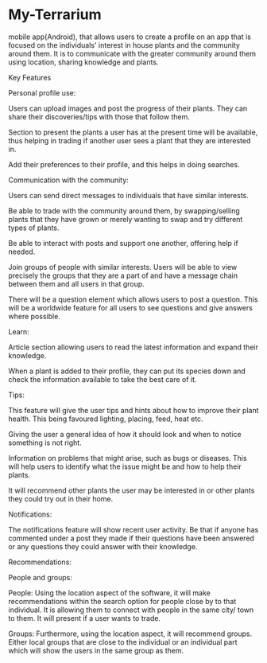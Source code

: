 # My-Terrarium
mobile app(Android), that allows users to create a profile on an app that is focused on the individuals' interest in house plants and the community around them. It is to communicate with the greater community around them using location, sharing knowledge and plants.

Key Features  

Personal profile use: 

Users can upload images and post the progress of their plants. They can share their discoveries/tips with those that follow them.  
 

Section to present the plants a user has at the present time will be available, thus helping in trading if another user sees a plant that they are interested in. 
 

Add their preferences to their profile, and this helps in doing searches. 

Communication with the community: 
 

Users can send direct messages to individuals that have similar interests. 

Be able to trade with the community around them, by swapping/selling plants that they have grown or merely wanting to swap and try different types of plants. 
 

Be able to interact with posts and support one another, offering help if needed. 

Join groups of people with similar interests. Users will be able to view precisely the groups that they are a part of and have a message chain between them and all users in that group. 

There will be a question element which allows users to post a question. This will be a worldwide feature for all users to see questions and give answers where possible.  
 

Learn: 

Article section allowing users to read the latest information and expand their knowledge. 

When a plant is added to their profile, they can put its species down and check the information available to take the best care of it. 

Tips: 

This feature will give the user tips and hints about how to improve their plant health. This being favoured lighting, placing, feed, heat etc.  

Giving the user a general idea of how it should look and when to notice something is not right.   

Information on problems that might arise, such as bugs or diseases. This will help users to identify what the issue might be and how to help their plants. 
 

It will recommend other plants the user may be interested in or other plants they could try out in their home.  

Notifications: 

The notifications feature will show recent user activity. Be that if anyone has commented under a post they made if their questions have been answered or any questions they could answer with their knowledge.  

Recommendations: 

People and groups: 

People: Using the location aspect of the software, it will make recommendations within the search option for people close by to that individual. It is allowing them to connect with people in the same city/ town to them. It will present if a user wants to trade. 
 

Groups: Furthermore, using the location aspect, it will recommend groups. Either local groups that are close to the individual or an individual part which will show the users in the same group as them.  
